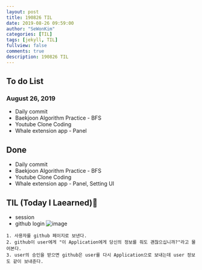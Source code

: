 ```yaml
---
layout: post
title: 190826 TIL
date: 2019-08-26 09:59:00
author: "SeWonKim"
categories: [TIL]
tags: [jekyll, TIL]
fullview: false
comments: true
description: 190826 TIL
---
```


## To do List

### August 26, 2019

- Daily commit
- Baekjoon Algorithm Practice - BFS
- Youtube Clone Coding
- Whale extension app - Panel

## Done

- Daily commit
- Baekjoon Algorithm Practice - BFS
- Youtube Clone Coding
- Whale extension app - Panel, Setting UI

## TIL (Today I Laearned)🤔

- session
- github login
  ![image](https://user-images.githubusercontent.com/30452963/63705116-787aa100-c867-11e9-9e86-afff31183289.png)

```
1. 사용자를 github 페이지로 보낸다.
2. github이 user에게 "이 Application에게 당신의 정보를 줘도 괜찮으십니까?"라고 물어본다.
3. user의 승인을 받으면 github은 user를 다시 Application으로 보내는데 user 정보도 같이 보내준다.
```
